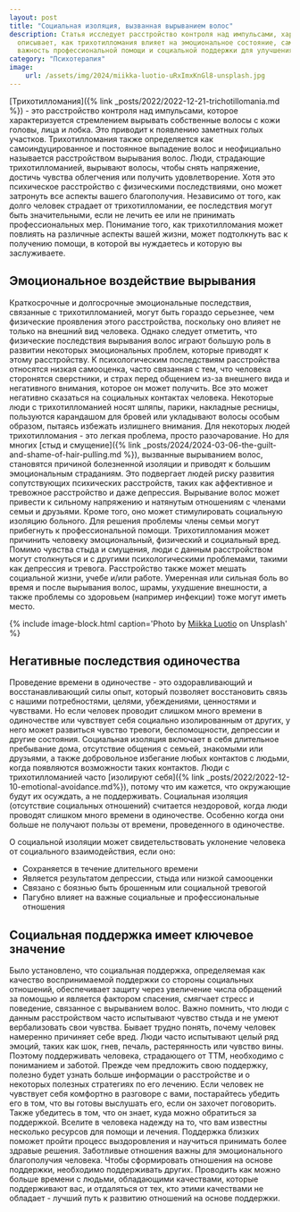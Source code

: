 ```yaml
---
layout: post
title: "Социальная изоляция, вызванная вырыванием волос"
description: Статья исследует расстройство контроля над импульсами, характеризующееся компульсивным выдергиванием волос. Она 
  описывает, как трихотилломания влияет на эмоциональное состояние, самооценку и социальные взаимодействия, а также подчеркивает
  важность профессиональной помощи и социальной поддержки для улучшения качества жизни больных.
category: "Психотерапия"
image:
    url: /assets/img/2024/miikka-luotio-uRxImxKnGl8-unsplash.jpg
---
```


[Трихотилломания]({% link _posts/2022/2022-12-21-trichotillomania.md %}) - это расстройство контроля над импульсами, 
которое характеризуется стремлением вырывать собственные волосы с кожи головы, лица и лобка. Это приводит к появлению заметных голых участков. 
Трихотилломания также определяется как самоиндуцированное и постоянное выпадение волос и неофициально называется расстройством вырывания волос. Люди, 
страдающие трихотилломанией, вырывают волосы, чтобы снять напряжение, достичь чувства облегчения или получить 
удовлетворение. Хотя это психическое расстройство с физическими последствиями, оно может затронуть все аспекты вашего 
благополучия. Независимо от того, как долго человек страдает от трихотилломании, ее последствия могут быть значительными,
если не лечить ее или не принимать профессиональных мер. Понимание того, как трихотилломания может повлиять на различные 
аспекты вашей жизни, может подтолкнуть вас к получению помощи, в которой вы нуждаетесь и которую вы заслуживаете.

## Эмоциональное воздействие вырывания

Краткосрочные и долгосрочные эмоциональные последствия, связанные с трихотилломанией, могут быть гораздо серьезнее, 
чем физические проявления этого расстройства, поскольку оно влияет не только на внешний вид человека.
Однако следует отметить, что физические последствия вырывания волос играют большую роль в развитии некоторых 
эмоциональных проблем, которые приводят к этому расстройству. К психологическим последствиям расстройства 
относятся низкая самооценка, часто связанная с тем, что человека сторонятся сверстники, и страх перед общением 
из-за внешнего вида и негативного внимания, которое он может получить. Все это может негативно сказаться на 
социальных контактах человека. Некоторые люди с трихотилломанией носят шляпы, парики, накладные ресницы,
пользуются карандашом для бровей или укладывают волосы особым образом, пытаясь избежать излишнего внимания. 
Для некоторых людей трихотилломания - это легкая проблема, просто разочарование. Но для многих 
[стыд и смущение]({% link _posts/2024/2024-03-06-the-guilt-and-shame-of-hair-pulling.md %}), 
вызванные вырыванием волос, становятся причиной болезненной изоляции и приводят к большим эмоциональным страданиям. 
Это подвергает людей риску развития сопутствующих психических расстройств, таких как аффективное и тревожное расстройство 
и даже депрессия. Вырывание волос может привести к сильному напряжению и натянутым отношениям с членами семьи и друзьями. 
Кроме того, оно может стимулировать социальную изоляцию больного. Для решения проблемы члены семьи могут прибегнуть к 
профессиональной помощи. Трихотилломания может причинить человеку эмоциональный, физический и социальный вред. Помимо 
чувства стыда и смущения, люди с данным расстройством могут столкнуться и с другими психологическими проблемами, такими 
как депрессия и тревога. Расстройство также может мешать социальной жизни, учебе и/или работе. Умеренная или сильная боль 
во время и после вырывания волос, шрамы, ухудшение внешности, а также проблемы со здоровьем (например инфекции) тоже могут иметь место.

{% include image-block.html
caption='Photo by <a href="https://unsplash.com/@mluotio83" rel="nofollow">Miikka Luotio</a> on Unsplash'
%}

## Негативные последствия одиночества

Проведение времени в одиночестве - это оздоравливающий и восстанавливающий силы опыт, который позволяет восстановить 
связь с нашими потребностями, целями, убеждениями, ценностями и чувствами. Но если человек проводит слишком много
времени в одиночестве или чувствует себя социально изолированным от других, у него может развиться чувство тревоги, 
беспомощности, депрессии и другие состояния. Социальная изоляция включает в себя длительное пребывание дома, отсутствие 
общения с семьей, знакомыми или друзьями, а также добровольное избегание любых контактов с людьми, когда появляются 
возможности таких контактов. Люди с трихотилломанией часто [изолируют себя]({% link _posts/2022/2022-12-10-emotional-avoidance.md%}), 
потому что им кажется, что окружающие будут их осуждать, а не поддерживать. Социальная изоляция (отсутствие социальных отношений) 
считается нездоровой, когда люди проводят слишком много времени в одиночестве. Особенно когда они больше не получают пользы от времени, проведенного в одиночестве. 

О социальной изоляции может свидетельствовать уклонение человека от социального взаимодействия, если оно:

- Сохраняется в течение длительного времени
- Является результатом депрессии, стыда или низкой самооценки
- Связано с боязнью быть брошенным или социальной тревогой
- Пагубно влияет на важные социальные и профессиональные отношения

## Социальная поддержка имеет ключевое значение

Было установлено, что социальная поддержка, определяемая как качество воспринимаемой поддержки со стороны 
социальных отношений, обеспечивает защиту через увеличение числа обращений за помощью и является фактором
спасения, смягчает стресс и поведение, связанное с вырыванием волос. Важно помнить, что люди с данным расстройством 
часто испытывают чувство стыда и не умеют вербализовать свои чувства. Бывает трудно понять, почему человек намеренно 
причиняет себе вред.  Люди часто испытывают целый ряд эмоций, таких как шок, гнев, печаль, растерянность или чувство вины. 
Поэтому поддерживать человека, страдающего от ТТМ, необходимо с пониманием и заботой. Прежде чем предложить свою поддержку, 
полезно будет узнать больше информации о расстройстве и о некоторых полезных стратегиях по его лечению. Если человек не 
чувствует себя комфортно в разговоре с вами, постарайтесь убедить его в том, что вы готовы выслушать его, если он захочет 
поговорить. Также убедитесь в том, что он знает, куда можно обратиться за поддержкой. Вселите в человека надежду на то, 
что вам известны несколько ресурсов для помощи и лечения. Поддержка близких поможет пройти процесс выздоровления и научиться
принимать более здравые решения. Заботливые отношения важны для эмоционального благополучия человека. Чтобы сформировать 
отношения на основе поддержки, необходимо поддерживать других. Проводить как можно больше времени с людьми, обладающими 
качествами, которые поддерживают вас, и отдаляться от тех, кто этими качествами не обладает - лучший путь к развитию отношений на основе поддержки.
